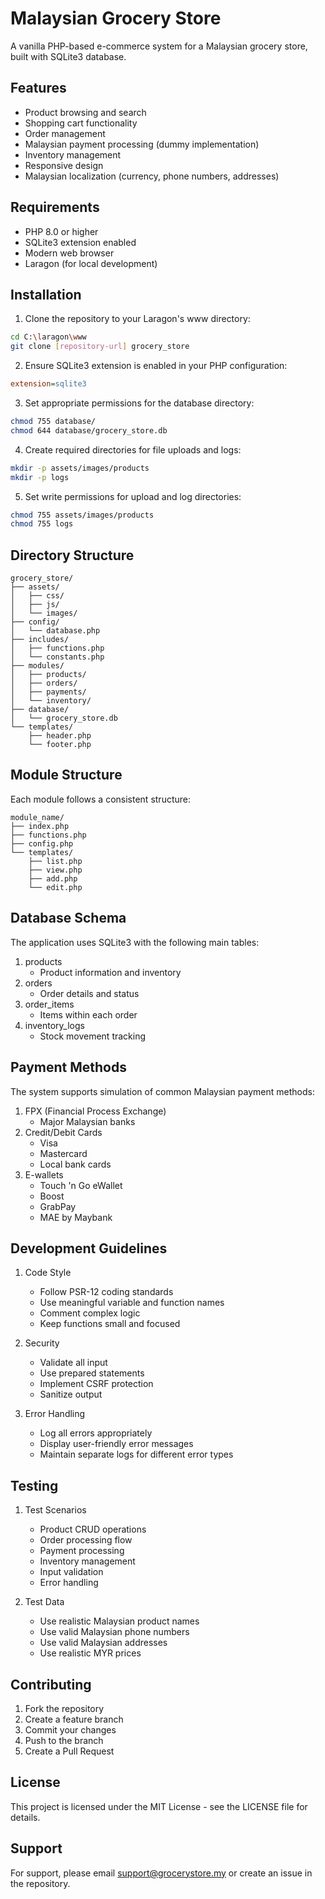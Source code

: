 # Malaysian Grocery Store

A vanilla PHP-based e-commerce system for a Malaysian grocery store, built with SQLite3 database.

## Features

- Product browsing and search
- Shopping cart functionality
- Order management
- Malaysian payment processing (dummy implementation)
- Inventory management
- Responsive design
- Malaysian localization (currency, phone numbers, addresses)

## Requirements

- PHP 8.0 or higher
- SQLite3 extension enabled
- Modern web browser
- Laragon (for local development)

## Installation

1. Clone the repository to your Laragon's www directory:
```bash
cd C:\laragon\www
git clone [repository-url] grocery_store
```

2. Ensure SQLite3 extension is enabled in your PHP configuration:
```ini
extension=sqlite3
```

3. Set appropriate permissions for the database directory:
```bash
chmod 755 database/
chmod 644 database/grocery_store.db
```

4. Create required directories for file uploads and logs:
```bash
mkdir -p assets/images/products
mkdir -p logs
```

5. Set write permissions for upload and log directories:
```bash
chmod 755 assets/images/products
chmod 755 logs
```

## Directory Structure

```
grocery_store/
├── assets/
│   ├── css/
│   ├── js/
│   └── images/
├── config/
│   └── database.php
├── includes/
│   ├── functions.php
│   └── constants.php
├── modules/
│   ├── products/
│   ├── orders/
│   ├── payments/
│   └── inventory/
├── database/
│   └── grocery_store.db
└── templates/
    ├── header.php
    └── footer.php
```

## Module Structure

Each module follows a consistent structure:

```
module_name/
├── index.php
├── functions.php
├── config.php
└── templates/
    ├── list.php
    ├── view.php
    ├── add.php
    └── edit.php
```

## Database Schema

The application uses SQLite3 with the following main tables:

1. products
   - Product information and inventory
2. orders
   - Order details and status
3. order_items
   - Items within each order
4. inventory_logs
   - Stock movement tracking

## Payment Methods

The system supports simulation of common Malaysian payment methods:

1. FPX (Financial Process Exchange)
   - Major Malaysian banks
2. Credit/Debit Cards
   - Visa
   - Mastercard
   - Local bank cards
3. E-wallets
   - Touch 'n Go eWallet
   - Boost
   - GrabPay
   - MAE by Maybank

## Development Guidelines

1. Code Style
   - Follow PSR-12 coding standards
   - Use meaningful variable and function names
   - Comment complex logic
   - Keep functions small and focused

2. Security
   - Validate all input
   - Use prepared statements
   - Implement CSRF protection
   - Sanitize output

3. Error Handling
   - Log all errors appropriately
   - Display user-friendly error messages
   - Maintain separate logs for different error types

## Testing

1. Test Scenarios
   - Product CRUD operations
   - Order processing flow
   - Payment processing
   - Inventory management
   - Input validation
   - Error handling

2. Test Data
   - Use realistic Malaysian product names
   - Use valid Malaysian phone numbers
   - Use valid Malaysian addresses
   - Use realistic MYR prices

## Contributing

1. Fork the repository
2. Create a feature branch
3. Commit your changes
4. Push to the branch
5. Create a Pull Request

## License

This project is licensed under the MIT License - see the LICENSE file for details.

## Support

For support, please email support@grocerystore.my or create an issue in the repository. 